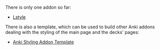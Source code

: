 There is only one addon so far:

 - [Lstyle](https://github.com/Eltaurus-Lt/Lt-Anki-Addons/tree/main/Lstyle)

There is also a template, which can be used to build other Anki addons dealing with the styling of the main page and the decks' pages:

 - [Anki Styling Addon Template](https://github.com/Eltaurus-Lt/Lt-Anki-Addons/tree/main/Anki%20Styling%20Addon%20Template)
